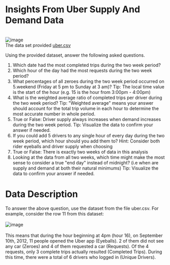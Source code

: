 # Insights From Uber Supply And Demand Data
\
![image](https://github.com/user-attachments/assets/7ede94f4-a92e-44ae-84ca-2b0f98888963)
\
The data set provided [uber.csv](https://drive.google.com/file/d/1eh_gE-4NdmYNbmxGAuiJ0B_ibURtoWwe/view?usp=sharing) 

Using the provided dataset, answer the following asked questions.

1. Which date had the most completed trips during the two week period?
2. Which hour of the day had the most requests during the two week period?
3. What percentages of all zeroes during the two week period occurred on 5.weekend (Friday at 5 pm to Sunday at 3 am)? Tip: The local time value is the start of the hour (e.g. 15 is the hour from 3:00pm - 4:00pm)
4. What is the weighted average ratio of completed trips per driver during the two week period? Tip: "Weighted average" means your answer should account for the total trip volume in each hour to determine the most accurate number in whole period.
5. True or False: Driver supply always increases when demand increases during the two week period. Tip: Visualize the data to confirm your answer if needed.
6. If you could add 5 drivers to any single hour of every day during the two week period, which hour should you add them to? Hint: Consider both rider eyeballs and driver supply when choosing
7. True or False: There is exactly two weeks of data in this analysis
8. Looking at the data from all two weeks, which time might make the most sense to consider a true "end day" instead of midnight? (i.e when are supply and demand at both their natural minimums) Tip: Visualize the data to confirm your answer if needed.

# Data Description
To answer the above question, use the dataset from the file uber.csv. For example, consider the row 11 from this dataset:
\
\
![image](https://github.com/manujsinghwal/insights-from-uber-supply-and-demand-data/assets/40256851/e55d0f1b-3ca7-444b-a1e8-93642ce41e22)
\
\
This means that during the hour beginning at 4pm (hour 16), on September 10th, 2012, 11 people opened the Uber app (Eyeballs). 2 of them did not see any car (Zeroes) and 4 of them requested a car (Requests). Of the 4 requests, only 3 complete trips actually resulted (Completed Trips). During this time, there were a total of 6 drivers who logged in (Unique Drivers).
